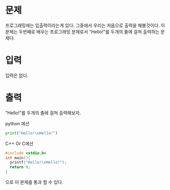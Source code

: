 # 문제

프로그래밍에는 입출력이라는게 있다.
그중에서 우리는 처음으로 출력을 해볼것이다.
이 문제는 두번째로 배우는 프로그래밍 문제로서 "Hello!"를 두개의 줄에 걸쳐 출력하는 문제다.

# 입력

입력은 없다.

# 출력

"Hello!"를 두개의 줄에 걸쳐 출력해보자.

python 에선
```py
print("Hello!\nHello!")
```

C++ Or C에선

```c
#include <stdio.h>
int main(){
  printf("Hello!\nHello!");
  return 0;
}
```
으로 이 문제를 통과 할 수 있다.
